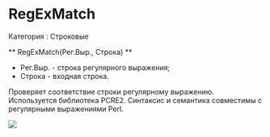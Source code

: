 ﻿
# RegExMatch

Категория : Строковые

** RegExMatch(Рег.Выр., Строка) **

* Рег.Выр. - строка регулярного выражения;
* Строка - входная строка.

Проверяет соответствие строки регулярному выражению.
Используется библиотека PCRE2. Синтаксис и семантика совместимы с регулярными выражениями Perl.

![](/mediatag>Строковые)

